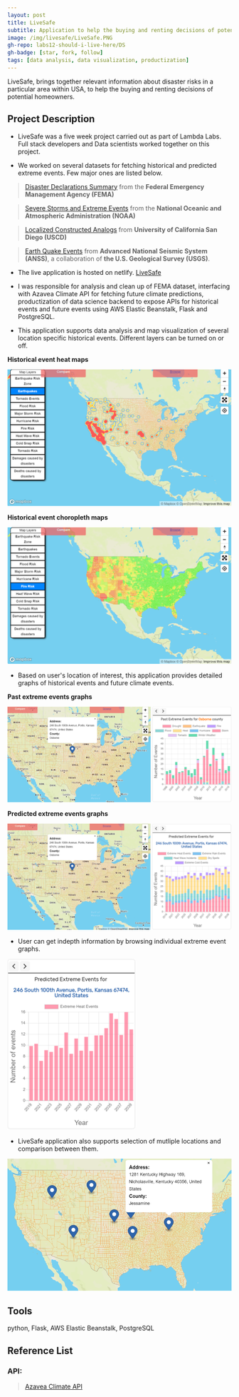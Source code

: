 ```yaml
---
layout: post
title: LiveSafe
subtitle: Application to help the buying and renting decisions of potential homeowners.
image: /img/livesafe/LiveSafe.PNG
gh-repo: labs12-should-i-live-here/DS
gh-badge: [star, fork, follow]
tags: [data analysis, data visualization, productization]
---
```


LiveSafe, brings together relevant information about disaster risks in a particular area within USA, to help the buying and renting decisions of potential homeowners.

## Project Description

* LiveSafe was a five week project carried out as part of Lambda Labs. Full stack developers and Data scientists worked together on this project.

* We worked on several datasets for fetching historical and predicted extreme events. Few major ones are listed below.

> [Disaster Declarations Summary](https://www.fema.gov/media-library/assets/documents/28318) from the **Federal Emergency Management Agency (FEMA)**

> [Severe Storms and Extreme Events](https://www.climate.gov/maps-data/dataset/severe-storms-and-extreme-events-data-table) from the **National Oceanic and Atmospheric Administration (NOAA)**

> [Localized Constructed Analogs](https://climate.azavea.com) from **University of California San Diego (USCD)**

> [Earth Quake Events](https://earthquake.usgs.gov/data/comcat) from **Advanced National Seismic System (ANSS)**, a collaboration of **the U.S. Geological Survey (USGS)**.

* The live application is hosted on netlify. [LiveSafe](https://livesafe.netlify.com)

* I was responsible for analysis and clean up of FEMA dataset, interfacing with Azavea Climate API for fetching future climate predictions, productization of data science backend to expose APIs for historical events and future events using AWS Elastic Beanstalk, Flask and PostgreSQL.

* This application supports data analysis and map visualization of several location specific historical events. Different layers can be turned on or off.

**Historical event heat maps**

![](/img/livesafe/livesafe_image_1.PNG)

**Historical event choropleth maps**

![](/img/livesafe/livesafe_image_2.PNG)

* Based on user's location of interest, this application provides detailed graphs of historical events and future climate events.

**Past extreme events graphs**

![](/img/livesafe/livesafe_image_3.PNG)

**Predicted extreme events graphs**

![](/img/livesafe/livesafe_image_4.PNG)

* User can get indepth information by browsing individual extreme event graphs.

![](/img/livesafe/livesafe_image_5.png)

* LiveSafe application also supports selection of mutliple locations and comparison between them.

![](/img/livesafe/livesafe_image_6.PNG)

## Tools
python, Flask, AWS Elastic Beanstalk, PostgreSQL

## Reference List

### API:

> [Azavea Climate API](https://docs.climate.azavea.com)
